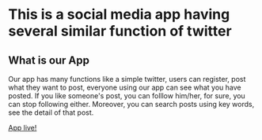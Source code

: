 # This is a social media app having several similar function of twitter 
## What is our App
Our app has many functions like a simple twitter, users can register, post what they want to post, everyone using our app can see what you have posted. If you like someone's post, you can folllow him/her, for sure, you can stop following either. Moreover, you can search posts using key words, see the detail of that post.

[App live!](https://social-media-app-cs5200.herokuapp.com/)
